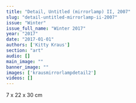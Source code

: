 ```yaml
---
title: "Detail, Untitled (mirrorlamp) II, 2007"
slug: "detail-untitled-mirrorlamp-ii-2007"
issue: "Winter"
issue_full_name: "Winter 2017"
year: "2017"
date: "2017-01-01"
authors: ['Kitty Kraus']
section: "art"
audio: []
main_image: ""
banner_image: ""
images: ['krausmirrorlampdetail2']
videos: []
---
```

7 x 22 x 30 cm

